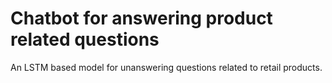 # Chatbot for answering product related questions
An LSTM based model for unanswering questions related to retail products.
